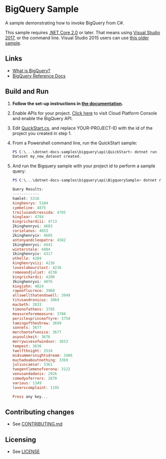 # BigQuery Sample

A sample demonstrating how to invoke BigQuery from C#.

This sample requires [.NET Core 2.0](
    https://www.microsoft.com/net/core) or later.  That means using
[Visual Studio 2017](
    https://www.visualstudio.com/), or the command line.  Visual Studio 2015 users
can use [this older sample](
    https://github.com/GoogleCloudPlatform/dotnet-docs-samples/tree/vs2015/bigquery/api).

## Links

- [What is BigQuery?](https://cloud.google.com/bigquery/what-is-bigquery)
- [BigQuery Reference Docs](https://developers.google.com/api-client-library/dotnet/apis/bigquery/v2)

## Build and Run

1.  **Follow the set-up instructions in [the documentation](https://cloud.google.com/dotnet/docs/setup).**

4.  Enable APIs for your project.
    [Click here](https://console.cloud.google.com/flows/enableapi?apiid=bigquery&showconfirmation=true)
    to visit Cloud Platform Console and enable the BigQuery API.

5. Edit [QuickStart.cs](QuickStart/Program.cs), and replace YOUR-PROJECT-ID with the id of the project you created in step 1.

6.  From a Powershell command line, run the QuickStart sample:

    ```ps1
    PS C:\...\dotnet-docs-samples\bigquery\api\QuickStart> dotnet run
    Dataset my_new_dataset created.
    ```

8.  And run the Bigquery sample with your project id to perform a sample query:

    ```ps1
    PS C:\...\dotnet-docs-samples\bigquery\api\BigquerySample> dotnet run YOUR-PROJECT-ID
    
    Query Results:
    ------------
    hamlet: 5318
    kinghenryv: 5104
    cymbeline: 4875
    troilusandcressida: 4795
    kinglear: 4784
    kingrichardiii: 4713
    2kinghenryvi: 4683
    coriolanus: 4653
    2kinghenryiv: 4605
    antonyandcleopatra: 4582
    1kinghenryvi: 4441
    winterstale: 4404
    1kinghenryiv: 4317
    othello: 4284
    kinghenryviii: 4236
    loveslabourslost: 4236
    romeoandjuliet: 4230
    kingrichardii: 4200
    3kinghenryvi: 4076
    kingjohn: 4024
    rapeoflucrece: 3960
    allswellthatendswell: 3949
    titusandronicus: 3869
    macbeth: 3833
    timonofathens: 3795
    measureforemeasure: 3786
    periclesprinceoftyre: 3754
    tamingoftheshrew: 3699
    sonnets: 3677
    merchantofvenice: 3677
    asyoulikeit: 3676
    merrywivesofwindsor: 3653
    tempest: 3636
    twelfthnight: 3534
    midsummersnightsdream: 3406
    muchadoaboutnothing: 3369
    juliuscaesar: 3361
    twogentlemenofverona: 3122
    venusandadonis: 2926
    comedyoferrors: 2870
    various: 1349
    loverscomplaint: 1195

    Press any key...    
    ```

## Contributing changes

* See [CONTRIBUTING.md](../../CONTRIBUTING.md)

## Licensing

* See [LICENSE](../../LICENSE)
